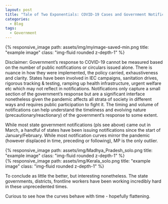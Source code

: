 ```yaml
---
layout: post
title: "Tale of Two Exponentials: COVID-19 Cases and Government Notifications in India"
categories:
  - Blog
tags:
  - Government
---
```




<div class="row">
    <div class="col-sm mt-3 mt-md-0">
        {% responsive_image path: assets/img/myimage-saved-min.png title: "example image" class: "img-fluid rounded z-depth-1" %}
    </div>
</div>


Disclaimer: Government’s response to COVID-19 cannot be measured based on the number of public notifications or circulars issued alone. There is nuance in how they were implemented, the policy carried, exhaustiveness and clarity. States have been involved in IEC campaigns, sanitation drives, rigorous tracking & testing, ramping up health infrastructure, urgent welfare etc which may not reflect in notifications. Notifications only capture a small section of the government’s response but are a significant interface nonetheless given the pandemic affects all strata of society in different ways and requires public participation to fight it. The timing and volume of notifications can help understand the timeliness and evolving nature (precautionary/reactionary) of the government’s response to some extent. 


While most state government notifications (pls see above) came out in March, a handful of states have been issuing notifications since the start of January/February. While most notification curves mirror the pandemic (however displaced in time, preceding or following), MP is the only outlier.

<div class="row">
    <div class="col-sm mt-3 mt-md-0">
        {% responsive_image path: assets/img/Madhya_Pradesh_solo.png title: "example image" class: "img-fluid rounded z-depth-1" %}
    </div>
</div>

<div class="row">
    <div class="col-sm mt-3 mt-md-0">
        {% responsive_image path: assets/img/Kerala_solo.png title: "example image" class: "img-fluid rounded z-depth-1" %}
    </div>
</div>

To conclude as little the better, but interesting nonetheless. The state governments, districts, frontline workers have been working incredibly hard in these unprecedented times. 

Curious to see how the curves behave with time - hopefully flattening. 

